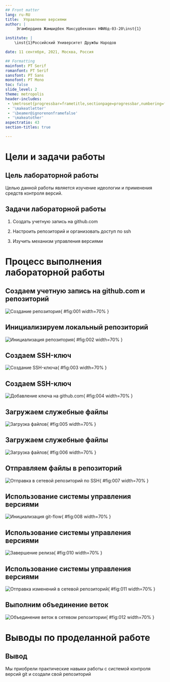 ```yaml
---
## Front matter
lang: ru-RU
title:  Управление версиями
author: |
	 Эгамбердиев Жамшидбек Максудбекович НФИбд-03-20\inst{1}

institute: |
	\inst{1}Российский Университет Дружбы Народов

date: 11 сентября, 2021, Москва, Россия

## Formatting
mainfont: PT Serif
romanfont: PT Serif
sansfont: PT Sans
monofont: PT Mono
toc: false
slide_level: 2
theme: metropolis
header-includes: 
 - \metroset{progressbar=frametitle,sectionpage=progressbar,numbering=fraction}
 - '\makeatletter'
 - '\beamer@ignorenonframefalse'
 - '\makeatother'
aspectratio: 43
section-titles: true

---
```


# Цели и задачи работы

## Цель лабораторной работы

Целью данной работы является изучение идеологии и применения средств контроля версий.

## Задачи лабораторной работы

1. Создать учетную запись на github.com

2. Настроить репозиторий и организовать доступ по ssh

3. Изучить механизм управления версиями

# Процесс выполнения лабораторной работы

## Создаем учетную запись на github.com и репозиторий

![Создание репозитория](image/01.png){ #fig:001 width=70% }

## Инициализируем локальный репозиторий

![Инициализация репозитория](image/02.png){ #fig:002 width=70% }

## Создаем SSH-ключ

![Создание SSH-ключа](image/03.png){ #fig:003 width=70% }

## Создаем SSH-ключ

![Добавление ключа на github.com ](image/04.png){ #fig:004 width=70% }

## Загружаем служебные файлы

![Загрузка файлов](image/05.png){ #fig:005 width=70% }

## Загружаем служебные файлы

![Загрузка файлов](image/06.png){ #fig:006 width=70% }

## Отправляем файлы в репозиторий

![Отправка в сетевой репозиторий по SSH](image/07.png){ #fig:007 width=70% }

## Использование системы управления версиями

![Инициализация git-flow](image/08.png){ #fig:008 width=70% }

## Использование системы управления версиями

![Завершение релиза](image/10.png){ #fig:010 width=70% }

## Использование системы управления версиями

![Отправка изменений в сетевой репозиторий](image/11.png){ #fig:011 width=70% }

## Выполним объединение веток

![Объединение веток в сетевом репозитории](image/12.png){ #fig:012 width=70% }

# Выводы по проделанной работе

## Вывод

Мы приобрели практические навыки работы с системой контроля версий git и создали свой репозиторий